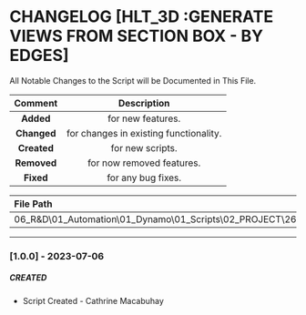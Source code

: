 # CHANGELOG [HLT_3D :GENERATE VIEWS FROM SECTION BOX - BY EDGES]
All Notable Changes to the Script will be Documented in This File.

| Comment | Description |
| :--: | :--: |
| **Added**  | for new features. |
|**Changed** |for changes in existing functionality. |
|**Created** | for new scripts. |
|**Removed** |for now removed features. |
|**Fixed** |for any bug fixes. |

| File Path | 
| :-- |
| 06_R&D\01_Automation\01_Dynamo\01_Scripts\02_PROJECT\266_HILTI\3D |
------------------------------------------------------------------

### [1.0.0] - 2023-07-06
##### CREATED
- Script Created - Cathrine Macabuhay
